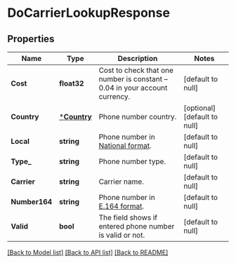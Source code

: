 # DoCarrierLookupResponse

## Properties
Name | Type | Description | Notes
------------ | ------------- | ------------- | -------------
**Cost** | **float32** | Cost to check that one number is constant – 0.04 in your account currency. | [default to null]
**Country** | [***Country**](Country.md) | Phone number country. | [optional] [default to null]
**Local** | **string** | Phone number in [National format](https://en.wikipedia.org/wiki/National_conventions_for_writing_telephone_numbers). | [default to null]
**Type_** | **string** | Phone number type. | [default to null]
**Carrier** | **string** | Carrier name. | [default to null]
**Number164** | **string** | Phone number in [E.164 format](https://en.wikipedia.org/wiki/E.164). | [default to null]
**Valid** | **bool** | The field shows if entered phone number is valid or not. | [default to null]

[[Back to Model list]](../README.md#documentation-for-models) [[Back to API list]](../README.md#documentation-for-api-endpoints) [[Back to README]](../README.md)


